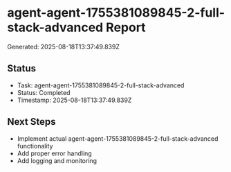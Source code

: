 # agent-agent-1755381089845-2-full-stack-advanced Report

Generated: 2025-08-18T13:37:49.839Z

## Status
- Task: agent-agent-1755381089845-2-full-stack-advanced
- Status: Completed
- Timestamp: 2025-08-18T13:37:49.839Z

## Next Steps
- Implement actual agent-agent-1755381089845-2-full-stack-advanced functionality
- Add proper error handling
- Add logging and monitoring
